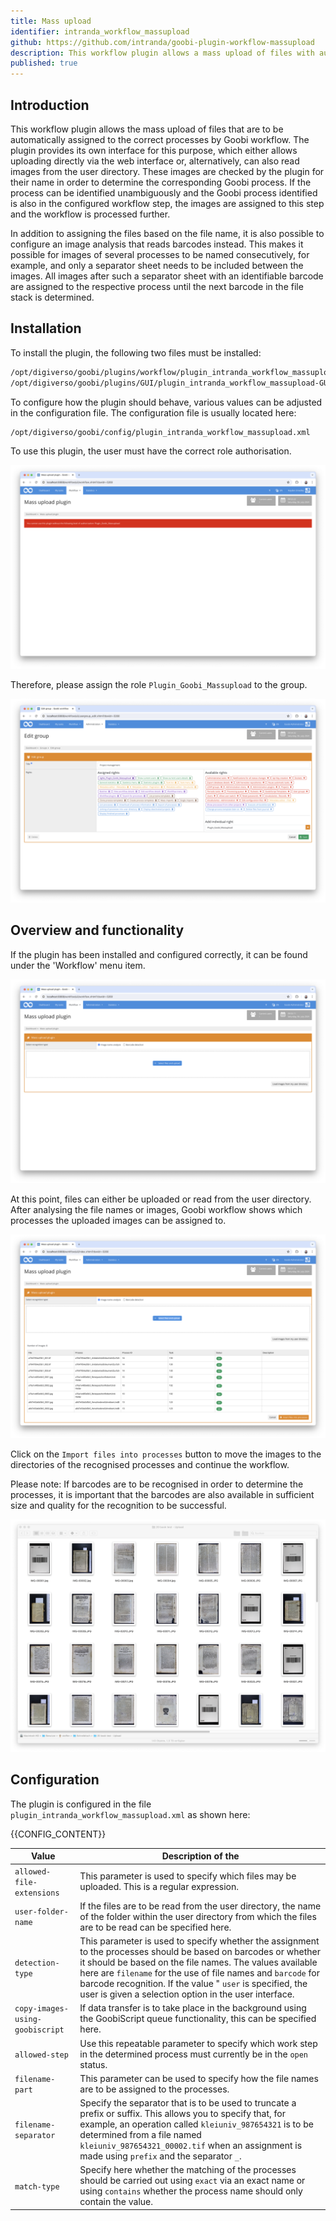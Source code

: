 ```yaml
---
title: Mass upload
identifier: intranda_workflow_massupload
github: https://github.com/intranda/goobi-plugin-workflow-massupload
description: This workflow plugin allows a mass upload of files with automatically assigned to the correct Goobi processes either on the basis of the file file names or on the basis of the analysed barcodes.
published: true
---
```


## Introduction
This workflow plugin allows the mass upload of files that are to be automatically assigned to the correct processes by Goobi workflow. The plugin provides its own interface for this purpose, which either allows uploading directly via the web interface or, alternatively, can also read images from the user directory. These images are checked by the plugin for their name in order to determine the corresponding Goobi process. If the process can be identified unambiguously and the Goobi process identified is also in the configured workflow step, the images are assigned to this step and the workflow is processed further.

In addition to assigning the files based on the file name, it is also possible to configure an image analysis that reads barcodes instead. This makes it possible for images of several processes to be named consecutively, for example, and only a separator sheet needs to be included between the images. All images after such a separator sheet with an identifiable barcode are assigned to the respective process until the next barcode in the file stack is determined.

## Installation
To install the plugin, the following two files must be installed:

```bash
/opt/digiverso/goobi/plugins/workflow/plugin_intranda_workflow_massupload.jar
/opt/digiverso/goobi/plugins/GUI/plugin_intranda_workflow_massupload-GUI.jar
```

To configure how the plugin should behave, various values can be adjusted in the configuration file. The configuration file is usually located here:

```bash
/opt/digiverso/goobi/config/plugin_intranda_workflow_massupload.xml
```

To use this plugin, the user must have the correct role authorisation.

![The plugin cannot be used without correct authorisation](screen1_en.png)

Therefore, please assign the role `Plugin_Goobi_Massupload` to the group.

![Correctly assigned role for users](screen2_en.png)


## Overview and functionality
If the plugin has been installed and configured correctly, it can be found under the 'Workflow' menu item.

![Open plugin for the upload](screen3_en.png)

At this point, files can either be uploaded or read from the user directory. After analysing the file names or images, Goobi workflow shows which processes the uploaded images can be assigned to.

![Analysed files with display of the associated processes](screen4_en.png)

Click on the `Import files into processes` button to move the images to the directories of the recognised processes and continue the workflow.

Please note: If barcodes are to be recognised in order to determine the processes, it is important that the barcodes are also available in sufficient size and quality for the recognition to be successful.

![Digitised separator sheets with barcodes for automatic recognition](screen5_en.png)



## Configuration
The plugin is configured in the file `plugin_intranda_workflow_massupload.xml` as shown here:

{{CONFIG_CONTENT}}

| Value                               | Description of the                  |
| ---------------------------------- | ----------------------------- |
| `allowed-file-extensions`          | This parameter is used to specify which files may be uploaded. This is a regular expression. |
| `user-folder-name`                 | If the files are to be read from the user directory, the name of the folder within the user directory from which the files are to be read can be specified here. |
| `detection-type`                     | This parameter is used to specify whether the assignment to the processes should be based on barcodes or whether it should be based on the file names. The values available here are `filename` for the use of file names and `barcode` for barcode recognition. If the value " `user` is specified, the user is given a selection option in the user interface. |
| `copy-images-using-goobiscript`    | If data transfer is to take place in the background using the GoobiScript queue functionality, this can be specified here. |
| `allowed-step`                     | Use this repeatable parameter to specify which work step in the determined process must currently be in the `open` status. |
| `filename-part`                    | This parameter can be used to specify how the file names are to be assigned to the processes. |
| `filename-separator`               | Specify the separator that is to be used to truncate a prefix or suffix. This allows you to specify that, for example, an operation called `kleiuniv_987654321` is to be determined from a file named `kleiuniv_987654321_00002.tif` when an assignment is made using `prefix` and the separator `_`. |
| `match-type`                       | Specify here whether the matching of the processes should be carried out using `exact` via an exact name or using `contains` whether the process name should only contain the value. |
